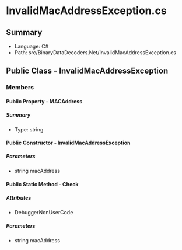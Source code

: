 ﻿# InvalidMacAddressException.cs

## Summary

* Language: C#
* Path: src/BinaryDataDecoders.Net/InvalidMacAddressException.cs

## Public Class - InvalidMacAddressException

### Members

#### Public Property - MACAddress

##### Summary

 * Type: string 

#### Public Constructor - InvalidMacAddressException

#####  Parameters

 - string macAddress 

#### Public Static Method - Check

##### Attributes

 - DebuggerNonUserCode

#####  Parameters

 - string macAddress 

